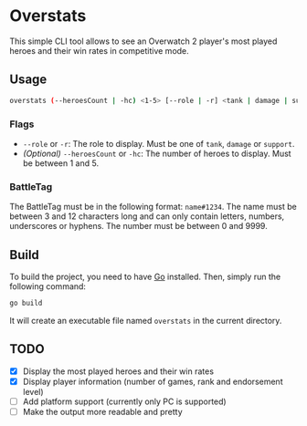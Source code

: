 # Overstats
This simple CLI tool allows to see an Overwatch 2 player's most played heroes and their win rates in competitive mode.

## Usage
```bash
overstats (--heroesCount | -hc) <1-5> [--role | -r] <tank | damage | support> <battleTag>
```
### Flags
- `--role` or `-r`: The role to display. Must be one of `tank`, `damage` or `support`.
- _(Optional)_ `--heroesCount` or `-hc`: The number of heroes to display. Must be between 1 and 5.
### BattleTag
The BattleTag must be in the following format: `name#1234`. The name must be between 3 and 12 characters long and can only contain letters, numbers, underscores or hyphens. The number must be between 0 and 9999.

## Build
To build the project, you need to have [Go](https://golang.org/) installed. Then, simply run the following command:
```bash
go build
```
It will create an executable file named `overstats` in the current directory.

## TODO
- [X] Display the most played heroes and their win rates
- [X] Display player information (number of games, rank and endorsement level)
- [ ] Add platform support (currently only PC is supported)
- [ ] Make the output more readable and pretty